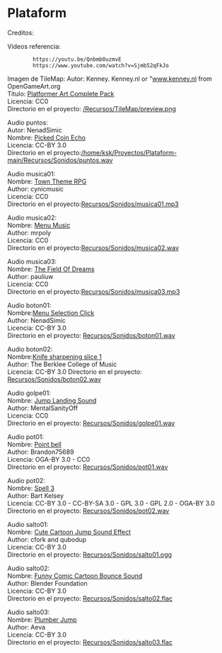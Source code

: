  
# Plataform


Creditos:

Videos referencia:

            https://youtu.be/Qnbmb0uzmvE
            https://www.youtube.com/watch?v=Sjmb52qFkJo

Imagen de TileMap:
            Autor: Kenney. Kenney.nl or "www.kenney.nl from OpenGameArt.org  
            Titulo: [Platformer Art Complete Pack](https://opengameart.org/content/platformer-art-complete-pack-often-updated)  
            Licencia: CC0  
            Directorio en el proyecto: [/Recursos/TileMap/preview.png](https://github.com/juanantoniogit/Plataform/blob/main/Recursos/TileMap/preview.png)

Audio puntos:  
	Autor: NenadSimic  
        Nombre: [Picked Coin Echo](https://opengameart.org/content/picked-coin-echo)  
        Licencia: CC-BY 3.0  
        Directorio en el proyecto:[/home/ksk/Proyectos/Plataform-main/Recursos/Sonidos/puntos.wav  ](https://github.com/juanantoniogit/Plataform/blob/main/Recursos/Sonidos/puntos.wav)

Audio musica01:  
	Nombre: [Town Theme RPG](https://opengameart.org/content/town-theme-rpg)  
	Author: cynicmusic  
        Licencia: CC0  
	Directorio en el proyecto:[Recursos/Sonidos/musica01.mp3  ](https://github.com/juanantoniogit/Plataform/blob/main/Recursos/Sonidos/musica01.mp3)

Audio musica02:   
	Nombre: [Menu Music](https://opengameart.org/content/menu-music)  
	Author: mrpoly  
        Licencia: CC0  
	Directorio en el proyecto:[Recursos/Sonidos/musica02.wav  ](https://github.com/juanantoniogit/Plataform/blob/main/Recursos/Sonidos/musica03.mp3)

Audio musica03:  
	Nombre: [The Field Of Dreams](https://opengameart.org/content/the-field-of-dreams)  
	Author: pauliuw  
        Licencia: CC0  
	Directorio en el proyecto:[Recursos/Sonidos/musica03.mp3  ](https://github.com/juanantoniogit/Plataform/blob/main/Recursos/Sonidos/musica03.mp3)

Audio boton01:  
	Nombre:[Menu Selection Click](https://opengameart.org/content/menu-selection-click)  
	Author: NenadSimic  
        Licencia: CC-BY 3.0  
	Directorio en el proyecto: [Recursos/Sonidos/boton01.wav  ](https://github.com/juanantoniogit/Plataform/blob/main/Recursos/Sonidos/boton01.wav)

Audio boton02:  
	Nombre:[Knife sharpening slice 1](https://opengameart.org/content/menu-selection-click)  
	Author: The Berklee College of Music  
        Licencia: CC-BY 3.0 
	Directorio en el proyecto: [Recursos/Sonidos/boton02.wav  ](https://github.com/juanantoniogit/Plataform/blob/main/Recursos/Sonidos/boton02.wav)


Audio golpe01:  
	Nombre: [Jump Landing Sound](https://opengameart.org/content/jump-landing-sound)  
	Author: MentalSanityOff  
        Licencia: CC0  
	Directorio en el proyecto: [Recursos/Sonidos/golpe01.wav  ](https://github.com/juanantoniogit/Plataform/blob/main/Recursos/Sonidos/golpe01.wav)

Audio pot01:  
	Nombre: [Point bell](https://opengameart.org/content/point-bell)  
	Author: Brandon75689  
        Licencia: OGA-BY 3.0 - CC0  
	Directorio en el proyecto: [Recursos/Sonidos/pot01.wav  ](https://github.com/juanantoniogit/Plataform/blob/main/Recursos/Sonidos/pot01.wav)

Audio pot02:  
	Nombre: [Spell 3](https://opengameart.org/content/spell-3)  
	Author: Bart Kelsey  
        Licencia: CC-BY 3.0 - CC-BY-SA 3.0 - GPL 3.0 - GPL 2.0 - OGA-BY 3.0  
	Directorio en el proyecto: [Recursos/Sonidos/pot02.wav  ](https://github.com/juanantoniogit/Plataform/blob/main/Recursos/Sonidos/pot02.wav)

Audio salto01:  
	Nombre: [Cute Cartoon Jump Sound Effect](https://opengameart.org/content/cute-cartoon-jump-sound-effect)  
	Author: cfork and qubodup  
        Licencia: CC-BY 3.0  
	Directorio en el proyecto: [Recursos/Sonidos/salto01.ogg  ](https://github.com/juanantoniogit/Plataform/blob/main/Recursos/Sonidos/salto01.ogg)

Audio salto02:  
	Nombre: [Funny Comic Cartoon Bounce Sound](https://opengameart.org/content/funny-comic-cartoon-bounce-sound)  
	Author: Blender Foundation  
        Licencia: CC-BY 3.0  
	Directorio en el proyecto: [Recursos/Sonidos/salto02.flac  ](https://github.com/juanantoniogit/Plataform/blob/main/Recursos/Sonidos/salto02.flac)


Audio salto03:  
	Nombre: [Plumber Jump](https://opengameart.org/content/plumber-jump)  
	Author: Aeva  
        Licencia: CC-BY 3.0  
	Directorio en el proyecto: [Recursos/Sonidos/salto03.flac  ](https://github.com/juanantoniogit/Plataform/blob/main/Recursos/Sonidos/salto03.flac)




